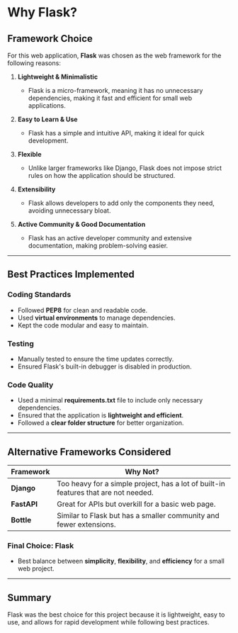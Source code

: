 # Why Flask?

## Framework Choice
For this web application, **Flask** was chosen as the web framework for the following reasons:

1. **Lightweight & Minimalistic**  
   - Flask is a micro-framework, meaning it has no unnecessary dependencies, making it fast and efficient for small web applications.

2. **Easy to Learn & Use**  
   - Flask has a simple and intuitive API, making it ideal for quick development.

3. **Flexible**  
   - Unlike larger frameworks like Django, Flask does not impose strict rules on how the application should be structured.

4. **Extensibility**  
   - Flask allows developers to add only the components they need, avoiding unnecessary bloat.

5. **Active Community & Good Documentation**  
   - Flask has an active developer community and extensive documentation, making problem-solving easier.

---

## Best Practices Implemented
### **Coding Standards**
- Followed **PEP8** for clean and readable code.
- Used **virtual environments** to manage dependencies.
- Kept the code modular and easy to maintain.

### **Testing**
- Manually tested to ensure the time updates correctly.
- Ensured Flask's built-in debugger is disabled in production.

### **Code Quality**
- Used a minimal **requirements.txt** file to include only necessary dependencies.
- Ensured that the application is **lightweight and efficient**.
- Followed a **clear folder structure** for better organization.

---

## Alternative Frameworks Considered
| Framework | Why Not? |
|-----------|---------|
| **Django** | Too heavy for a simple project, has a lot of built-in features that are not needed. |
| **FastAPI** | Great for APIs but overkill for a basic web page. |
| **Bottle** | Similar to Flask but has a smaller community and fewer extensions. |

### **Final Choice: Flask**
- Best balance between **simplicity**, **flexibility**, and **efficiency** for a small web project.

---

## Summary
Flask was the best choice for this project because it is lightweight, easy to use, and allows for rapid development while following best practices.
